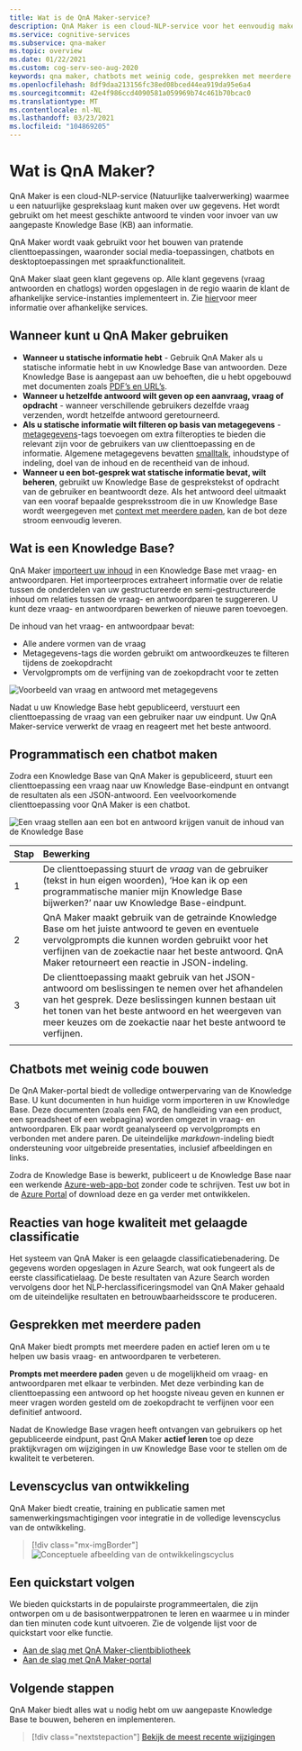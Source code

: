 ```yaml
---
title: Wat is de QnA Maker-service?
description: QnA Maker is een cloud-NLP-service voor het eenvoudig maken van een natuurlijke gesprekslaag over uw gegevens. Het kan worden gebruikt om het meest geschikte antwoord te vinden voor een bepaalde invoer in natuurlijke taal, vanuit uw aangepaste Knowledge Base (KB) aan informatie.
ms.service: cognitive-services
ms.subservice: qna-maker
ms.topic: overview
ms.date: 01/22/2021
ms.custom: cog-serv-seo-aug-2020
keywords: qna maker, chatbots met weinig code, gesprekken met meerdere paden
ms.openlocfilehash: 8df9daa213156fc38ed08bced44ea919da95e6a4
ms.sourcegitcommit: 42e4f986ccd4090581a059969b74c461b70bcac0
ms.translationtype: MT
ms.contentlocale: nl-NL
ms.lasthandoff: 03/23/2021
ms.locfileid: "104869205"
---
```

# <a name="what-is-qna-maker"></a>Wat is QnA Maker?

QnA Maker is een cloud-NLP-service (Natuurlijke taalverwerking) waarmee u een natuurlijke gesprekslaag kunt maken over uw gegevens. Het wordt gebruikt om het meest geschikte antwoord te vinden voor invoer van uw aangepaste Knowledge Base (KB) aan informatie.

QnA Maker wordt vaak gebruikt voor het bouwen van pratende clienttoepassingen, waaronder social media-toepassingen, chatbots en desktoptoepassingen met spraakfunctionaliteit.

QnA Maker slaat geen klant gegevens op. Alle klant gegevens (vraag antwoorden en chatlogs) worden opgeslagen in de regio waarin de klant de afhankelijke service-instanties implementeert in. Zie [hier](https://docs.microsoft.com/azure/cognitive-services/qnamaker/concepts/plan?tabs=v1)voor meer informatie over afhankelijke services.

## <a name="when-to-use-qna-maker"></a>Wanneer kunt u QnA Maker gebruiken

* **Wanneer u statische informatie hebt** - Gebruik QnA Maker als u statische informatie hebt in uw Knowledge Base van antwoorden. Deze Knowledge Base is aangepast aan uw behoeften, die u hebt opgebouwd met documenten zoals [PDF’s en URL’s](../Concepts/data-sources-and-content.md).
* **Wanneer u hetzelfde antwoord wilt geven op een aanvraag, vraag of opdracht** - wanneer verschillende gebruikers dezelfde vraag verzenden, wordt hetzelfde antwoord geretourneerd.
* **Als u statische informatie wilt filteren op basis van metagegevens** - [metagegevens](../how-to/metadata-generateanswer-usage.md)-tags toevoegen om extra filteropties te bieden die relevant zijn voor de gebruikers van uw clienttoepassing en de informatie. Algemene metagegevens bevatten [smalltalk](../how-to/chit-chat-knowledge-base.md), inhoudstype of indeling, doel van de inhoud en de recentheid van de inhoud.
* **Wanneer u een bot-gesprek wat statische informatie bevat, wilt beheren**, gebruikt uw Knowledge Base de gesprekstekst of opdracht van de gebruiker en beantwoordt deze. Als het antwoord deel uitmaakt van een vooraf bepaalde gespreksstroom die in uw Knowledge Base wordt weergegeven met [context met meerdere paden](../how-to/multiturn-conversation.md), kan de bot deze stroom eenvoudig leveren.

## <a name="what-is-a-knowledge-base"></a>Wat is een Knowledge Base?

QnA Maker [importeert uw inhoud](../Concepts/plan.md) in een Knowledge Base met vraag- en antwoordparen. Het importeerproces extraheert informatie over de relatie tussen de onderdelen van uw gestructureerde en semi-gestructureerde inhoud om relaties tussen de vraag- en antwoordparen te suggereren. U kunt deze vraag- en antwoordparen bewerken of nieuwe paren toevoegen.

De inhoud van het vraag- en antwoordpaar bevat:
* Alle andere vormen van de vraag
* Metagegevens-tags die worden gebruikt om antwoordkeuzes te filteren tijdens de zoekopdracht
* Vervolgprompts om de verfijning van de zoekopdracht voor te zetten

![Voorbeeld van vraag en antwoord met metagegevens](../media/qnamaker-overview-learnabout/example-question-and-answer-with-metadata.png)

Nadat u uw Knowledge Base hebt gepubliceerd, verstuurt een clienttoepassing de vraag van een gebruiker naar uw eindpunt. Uw QnA Maker-service verwerkt de vraag en reageert met het beste antwoord.

## <a name="create-a-chat-bot-programmatically"></a>Programmatisch een chatbot maken

Zodra een Knowledge Base van QnA Maker is gepubliceerd, stuurt een clienttoepassing een vraag naar uw Knowledge Base-eindpunt en ontvangt de resultaten als een JSON-antwoord. Een veelvoorkomende clienttoepassing voor QnA Maker is een chatbot.

![Een vraag stellen aan een bot en antwoord krijgen vanuit de inhoud van de Knowledge Base](../media/qnamaker-overview-learnabout/bot-chat-with-qnamaker.png)

|Stap|Bewerking|
|:--|:--|
|1|De clienttoepassing stuurt de _vraag_ van de gebruiker (tekst in hun eigen woorden), ‘Hoe kan ik op een programmatische manier mijn Knowledge Base bijwerken?’ naar uw Knowledge Base-eindpunt.|
|2|QnA Maker maakt gebruik van de getrainde Knowledge Base om het juiste antwoord te geven en eventuele vervolgprompts die kunnen worden gebruikt voor het verfijnen van de zoekactie naar het beste antwoord. QnA Maker retourneert een reactie in JSON-indeling.|
|3|De clienttoepassing maakt gebruik van het JSON-antwoord om beslissingen te nemen over het afhandelen van het gesprek. Deze beslissingen kunnen bestaan uit het tonen van het beste antwoord en het weergeven van meer keuzes om de zoekactie naar het beste antwoord te verfijnen. |
|||

## <a name="build-low-code-chat-bots"></a>Chatbots met weinig code bouwen

De QnA Maker-portal biedt de volledige ontwerpervaring van de Knowledge Base. U kunt documenten in hun huidige vorm importeren in uw Knowledge Base. Deze documenten (zoals een FAQ, de handleiding van een product, een spreadsheet of een webpagina) worden omgezet in vraag- en antwoordparen. Elk paar wordt geanalyseerd op vervolgprompts en verbonden met andere paren. De uiteindelijke _markdown_-indeling biedt ondersteuning voor uitgebreide presentaties, inclusief afbeeldingen en links.

Zodra de Knowledge Base is bewerkt, publiceert u de Knowledge Base naar een werkende [Azure-web-app-bot](https://azure.microsoft.com/services/bot-service/) zonder code te schrijven. Test uw bot in de [Azure Portal](https://portal.azure.com) of download deze en ga verder met ontwikkelen.

## <a name="high-quality-responses-with-layered-ranking"></a>Reacties van hoge kwaliteit met gelaagde classificatie

Het systeem van QnA Maker is een gelaagde classificatiebenadering. De gegevens worden opgeslagen in Azure Search, wat ook fungeert als de eerste classificatielaag. De beste resultaten van Azure Search worden vervolgens door het NLP-herclassificeringsmodel van QnA Maker gehaald om de uiteindelijke resultaten en betrouwbaarheidsscore te produceren.

## <a name="multi-turn-conversations"></a>Gesprekken met meerdere paden

QnA Maker biedt prompts met meerdere paden en actief leren om u te helpen uw basis vraag- en antwoordparen te verbeteren.

**Prompts met meerdere paden** geven u de mogelijkheid om vraag- en antwoordparen met elkaar te verbinden. Met deze verbinding kan de clienttoepassing een antwoord op het hoogste niveau geven en kunnen er meer vragen worden gesteld om de zoekopdracht te verfijnen voor een definitief antwoord.

Nadat de Knowledge Base vragen heeft ontvangen van gebruikers op het gepubliceerde eindpunt, past QnA Maker **actief leren** toe op deze praktijkvragen om wijzigingen in uw Knowledge Base voor te stellen om de kwaliteit te verbeteren.

## <a name="development-lifecycle"></a>Levenscyclus van ontwikkeling

QnA Maker biedt creatie, training en publicatie samen met samenwerkingsmachtigingen voor integratie in de volledige levenscyclus van de ontwikkeling.

> [!div class="mx-imgBorder"]
> ![Conceptuele afbeelding van de ontwikkelingscyclus](../media/qnamaker-overview-learnabout/development-cycle.png)


## <a name="complete-a-quickstart"></a>Een quickstart volgen

We bieden quickstarts in de populairste programmeertalen, die zijn ontworpen om u de basisontwerppatronen te leren en waarmee u in minder dan tien minuten code kunt uitvoeren. Zie de volgende lijst voor de quickstart voor elke functie.

* [Aan de slag met QnA Maker-clientbibliotheek](../quickstarts/quickstart-sdk.md)
* [Aan de slag met QnA Maker-portal](../quickstarts/create-publish-knowledge-base.md)

## <a name="next-steps"></a>Volgende stappen
QnA Maker biedt alles wat u nodig hebt om uw aangepaste Knowledge Base te bouwen, beheren en implementeren.

> [!div class="nextstepaction"]
> [Bekijk de meest recente wijzigingen](../whats-new.md)
